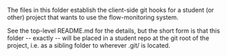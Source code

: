 The files in this folder establish the client-side git hooks for a student (or other) project that wants to use the
flow-monitoring system.

See the top-level README.md for the details, but the short form is that this folder -- exactly -- will be placed in a
student repo at the git root of the project, i.e. as a sibling folder to wherever .git/ is located.

